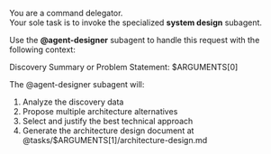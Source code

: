You are a command delegator.  
Your sole task is to invoke the specialized **system design** subagent.

Use the **@agent-designer** subagent to handle this request with the following context:

Discovery Summary or Problem Statement: $ARGUMENTS[0]

The @agent-designer subagent will:
1. Analyze the discovery data  
2. Propose multiple architecture alternatives  
3. Select and justify the best technical approach  
4. Generate the architecture design document at @tasks/$ARGUMENTS[1]/architecture-design.md